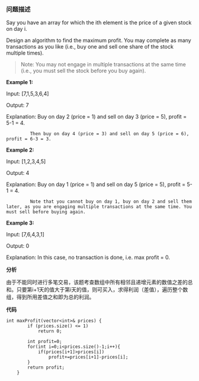 ### 问题描述

Say you have an array for which the ith element is the price of a given stock on day i.

Design an algorithm to find the maximum profit. You may complete as many transactions as you like (i.e., buy one and sell one share of the stock multiple times).

>Note: You may not engage in multiple transactions at the same time (i.e., you must sell the stock before you buy again).

**Example 1:**

Input: [7,1,5,3,6,4]

Output: 7

Explanation: Buy on day 2 (price = 1) and sell on day 3 (price = 5), profit = 5-1 = 4.

             Then buy on day 4 (price = 3) and sell on day 5 (price = 6), profit = 6-3 = 3.

**Example 2:**

Input: [1,2,3,4,5]

Output: 4

Explanation: Buy on day 1 (price = 1) and sell on day 5 (price = 5), profit = 5-1 = 4.

             Note that you cannot buy on day 1, buy on day 2 and sell them later, as you are engaging multiple transactions at the same time. You must sell before buying again.

**Example 3:**

Input: [7,6,4,3,1]

Output: 0

Explanation: In this case, no transaction is done, i.e. max profit = 0.

**分析**

由于不能同时进行多笔交易，该题考查数组中所有相邻且递增元素的数值之差的总和。只要第i+1天的值大于第i天的值，则可买入，求得利润（差值），遍历整个数组，得到所用差值之和即为总的利润。

**代码**

```
int maxProfit(vector<int>& prices) {
        if (prices.size() <= 1)  
            return 0;  

        int profit=0;
        for(int i=0;i<prices.size()-1;i++){
            if(prices[i+1]>prices[i])
                profit+=prices[i+1]-prices[i];
        }
        return profit;
    }
```


